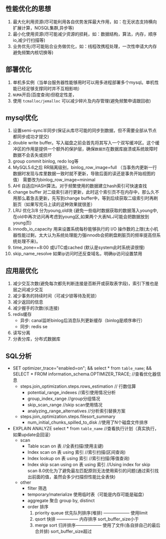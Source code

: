 ## 性能优化的思想
1. 最大化利用资源(尽可能利用各自优势发挥最大作用，如：在无状态支持横向扩展计算，NOSQL集群,异步等)
2. 最小化使用资源(尽可能减少资源的损耗，如：数据结构，算法，内存，顺序io,减少行扫描等)
3. 业务优先(尽可能贴合业务做优化，如：线程改携程处理，一次性申请大内存避免频繁内核切换等)


## 部署优化
1. 单机多实例（当单台服务器性能够用时可以用多进程部署多个mysql。单机性能已经足够支撑同时并不互相影响）
2. `NUMA`开启(百度查询)但稳定性差，
3. 使用 `tcmalloc/jemalloc` 可以减少碎片及内存管理(避免频繁申请跟回收)


## mysql优化
1. 设置semi-sync半同步(保证从库尽可能的同步到数据，但不需要全部从节点都同步成功才提交)
2. double write buffer。写入磁盘之前会首先将其写入一个双写缓冲区。这个缓冲区的作用是提供一个额外的保护层，确保`数据页`在数据库崩溃或系统故障时数据不会丢失或损坏
3. group commit binlog, redo log等
4. MySQL5.6之后 RR隔离级别，binlog_row_image=full （当事务内更新一行数据时发现与库里数据一致时就不更新，导致后面的读还是事务开始视图的值） 需要改为binlog_row_image=minimal
5. AHI 自适应HASH算法。对于频繁使用的数据建立hash索引可快速查找
6. change buffer 对二级索引进行更新，此时这个索引页不在内存中，那么久不用那么着急去更新，先写到change buffer中，等到后续获取二级索引时再刷脏页（如果写完马上读的这种效果就很差）
7. LRU 优化3/8 分为young,old块 (避免一些临时数据获取的数据落入young中,在old中再次访问再考虑到young区,如果两个大表NLJ可能会把数据放到young页)
8. innodb_io_capacity 用来设置系统每秒能够执行的 I/O 操作数的上限(太小机器性能过剩，太大认为系统处理能力强innodb会把刷盘刷脏页的频率提高但系统处理不来)。
9. time_zone=+8:00 或UTC或cached (默认是system此时系统读很慢)
10. skip_name_resolve 如果ip访问时还反查域名，明确ip访问设置禁用 


## 应用层优化
1. 减少交互次数(避免每次都先判断连接是否断开或获取表字段)，索引下推也是层之间减少交互
2. 减少事务的持续时间（可减少锁等待及死锁）
3. 减少返回的信息
4. 减少握手的次数(长连接)
5. redis缓存
   * 异步: canal监听binlog后消息队列更新缓存（binlog是顺序串行）
   * 同步: redis se
6. 读写分离
7. 分表分库，分布式数据库


## SQL分析
* SET optimizer_trace="enabled=on"; &&  select * from `table_name`;   &&   SELECT * FROM information_schema.OPTIMIZER_TRACE;  //查看优化器信息
   * steps.join_optimization.steps.rows_estimation  // 行数估算
      * potential_range_indexes //索引使用情况分析
      * group_index_range //group分组情况
      * skip_scan_range  //skip scan使用情况
      * analyzing_range_alternatives //分析索引替换方案
   * steps.join_optimization.steps.filesort_summary
      * num_initial_chunks_spilled_to_disk //使用了N个磁盘文件排序
* EXPLAIN ANALYZE select * from `table_name` //查看执行计划（真实执行，如果update会回滚）
   * scan
      * Table scan on 表  					 	 //全表扫描(使用主键)
      * Index scan on 表 using 索引  	             //索引扫描(区间查询)
      * Index lookup on 表 using 索引               //索引扫描(等值查询)
      * Index skip scan using on 表 using 索引      //Using index for skip scan 8.0优化为了避免最左匹配原则无法使用索引的问题(通过索引找出前面的值，虽然会多少扫描但性能比全表快)
   * other
      * filter 筛选
      * temporary/materialize 使用临时表（可能是内存可能是磁盘）
      * aggregate 聚合 group by, distinct
      * order 排序
         1. priority queue 优先队列排序(堆排)  —————— 使用limit
         2. qsort 快排 ————— 内存排序 sort_buffer_size小于
         3. merge sort 归并排序—————— 使用了文件(各自排自己的最后合并排) sort_buffer_size超过